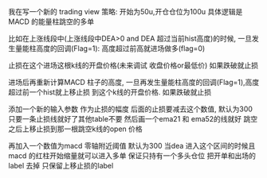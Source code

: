 我在写一个新的 trading view 策略:
开始为50u,开仓仓位为100u
具体逻辑是MACD 的能量柱跳空的多单

比如在上涨线段中(上涨线段中DEA>0 and DEA 超过当前hist高度)的时候, 
一旦发生量能柱高度的回调(Flag=1): 高度超过前高就进场做多(flag=0)

止损在这个进场这根k线的开盘价格(未来调试 收盘价格or最低价)
如果跌破就止损


进场后再重新计算MACD 柱子的高度,
一旦再发生量能柱高度的回调(Flag=1),高度超过前一个hist就上移止损
到这个k线的开盘价格.
如果跌破就止损


添加一个新的输入参数 作为止损的幅度 后面的止损要减去这个数值, 默认为300
只要一条止损线就好了其他table不要 然后画一个ema21 和 ema52的线就好
跳空之后上移止损到那一根跳空k线的open 价格
 
再加入一个数值为macd 零轴附近阈值 默认为300
当dea 进入这个区间的时候且macd 的红柱开始缩量就可以进入多单 
保证只持有一个多头仓位
把开单和出场的label 去掉 只保留上移止损的label